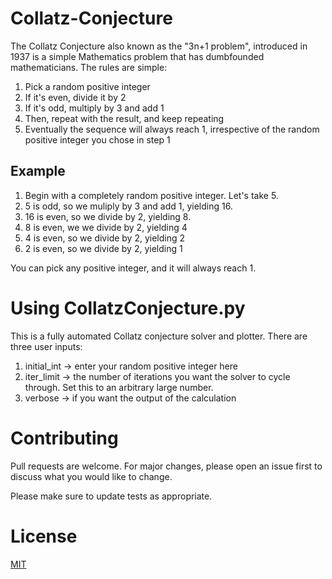 # Collatz-Conjecture
The Collatz Conjecture also known as the "3n+1 problem", introduced in 1937 is a simple Mathematics problem that has dumbfounded mathematicians. The rules are simple:
1. Pick a random positive integer
2. If it's even, divide it by 2
3. If it's odd, multiply by 3 and add 1
4. Then, repeat with the result, and keep repeating
5. Eventually the sequence will always reach 1, irrespective of the random positive integer you chose in step 1

## Example
1. Begin with a completely random positive integer. Let's take 5.
2. 5 is odd, so we muliply by 3 and add 1, yielding 16.
3. 16 is even, so we divide by 2, yielding 8.
4. 8 is even, we we divide by 2, yielding 4
5. 4 is even, so we divide by 2, yielding 2
6. 2 is even, so we divide by 2, yielding 1

You can pick any positive integer, and it will always reach 1.

# Using CollatzConjecture.py
This is a fully automated Collatz conjecture solver and plotter.
There are three user inputs:
1. initial_int -> enter your random positive integer here
2. iter_limit -> the number of iterations you want the solver to cycle through. Set this to an arbitrary large number.
3. verbose -> if you want the output of the calculation

# Contributing
Pull requests are welcome. For major changes, please open an issue first to discuss what you would like to change.

Please make sure to update tests as appropriate.

# License
[MIT](https://choosealicense.com/licenses/mit/)
